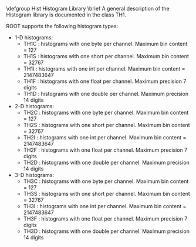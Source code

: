 \defgroup Hist Histogram Library
\brief A general description of the  Histogram library is documented in the class TH1. 

ROOT supports the following histogram types:

*   1-D histograms:
    *   TH1C : histograms with one byte per channel. Maximum bin content = 127
    *   TH1S : histograms with one short per channel. Maximum bin content = 32767
    *   TH1I : histograms with one int per channel. Maximum bin content = 2147483647
    *   TH1F : histograms with one float per channel. Maximum precision 7 digits
    *   TH1D : histograms with one double per channel. Maximum precision 14 digits
*   2-D histograms:
    *   TH2C : histograms with one byte per channel. Maximum bin content = 127
    *   TH2S : histograms with one short per channel. Maximum bin content = 32767
    *   TH2I : histograms with one int per channel. Maximum bin content = 2147483647
    *   TH2F : histograms with one float per channel. Maximum precision 7 digits
    *   TH2D : histograms with one double per channel. Maximum precision 14 digits
*   3-D histograms:
    *   TH3C : histograms with one byte per channel. Maximum bin content = 127
    *   TH3S : histograms with one short per channel. Maximum bin content = 32767
    *   TH3I : histograms with one int per channel. Maximum bin content = 2147483647
    *   TH3F : histograms with one float per channel. Maximum precision 7 digits
    *   TH3D : histograms with one double per channel. Maximum precision 14 digits

